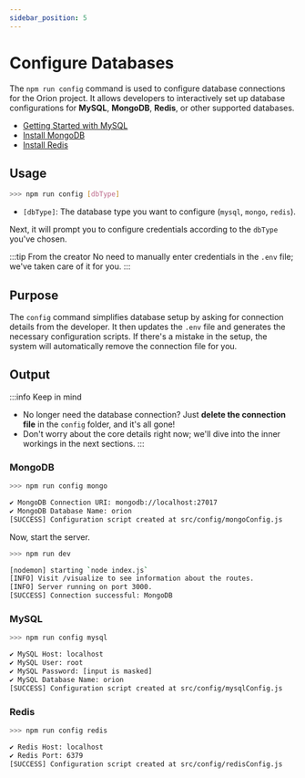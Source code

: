 ```yaml
---
sidebar_position: 5
---
```


# Configure Databases

The `npm run config` command is used to configure database connections for the Orion project. It allows developers to interactively set up database configurations for **MySQL**, **MongoDB**, **Redis**, or other supported databases.

- [Getting Started with MySQL](https://dev.mysql.com/doc/mysql-getting-started/en)
- [Install MongoDB](https://www.mongodb.com/docs/manual/installation)
- [Install Redis](https://redis.io/docs/latest/operate/oss_and_stack/install/install-redis)

## Usage

```bash
>>> npm run config [dbType]
```

- `[dbType]`: The database type you want to configure (`mysql`, `mongo`, `redis`).

Next, it will prompt you to configure credentials according to the `dbType` you've chosen.

:::tip From the creator
No need to manually enter credentials in the `.env` file; we've taken care of it for you.
:::

## Purpose
The `config` command simplifies database setup by asking for connection details from the developer. It then updates the `.env` file and generates the necessary configuration scripts. If there's a mistake in the setup, the system will automatically remove the connection file for you.

## Output

:::info Keep in mind
- No longer need the database connection? Just **delete the connection file** in the `config` folder, and it's all gone!
- Don't worry about the core details right now; we'll dive into the inner workings in the next sections.
:::

### MongoDB
```bash
>>> npm run config mongo  

✔ MongoDB Connection URI: mongodb://localhost:27017
✔ MongoDB Database Name: orion
[SUCCESS] Configuration script created at src/config/mongoConfig.js
```

Now, start the server.
```bash
>>> npm run dev

[nodemon] starting `node index.js`
[INFO] Visit /visualize to see information about the routes.
[INFO] Server running on port 3000.
[SUCCESS] Connection successful: MongoDB
```

### MySQL
```bash
>>> npm run config mysql  

✔ MySQL Host: localhost
✔ MySQL User: root
✔ MySQL Password: [input is masked]
✔ MySQL Database Name: orion
[SUCCESS] Configuration script created at src/config/mysqlConfig.js
```

### Redis

```bash
>>> npm run config redis

✔ Redis Host: localhost
✔ Redis Port: 6379
[SUCCESS] Configuration script created at src/config/redisConfig.js
```